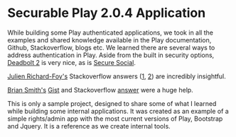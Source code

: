 Securable Play 2.0.4 Application
================================

While building some Play authenticated applications, we took in all the examples and shared knowledge available in the Play documentation, Github, Stackoverflow, blogs etc. We learned there are several ways to address authentication in Play. Aside from the built in security options, [Deadbolt 2](https://github.com/schaloner/deadbolt-2) is very nice, as is [Secure Social](http://securesocial.ws). 

[Julien Richard-Foy's](https://github.com/julienrf) Stackoverflow answers ([1](http://stackoverflow.com/questions/10215169/in-play-2-0-with-security-trait-how-do-i-redirect-to-the-original-url-after-log/10224950#10224950), [2](http://stackoverflow.com/questions/9629250/how-to-avoid-passing-parameters-everywhere-in-play2/9632085#9632085)) are incredibly insightful.

[Brian Smith's](https://github.com/bmjsmith) [Gist](https://gist.github.com/3160915) and Stackoverflow [answer](http://stackoverflow.com/questions/11639347/play-framework-2-scala-templates-see-if-user-is-logged-in/11639463#11639463) were a huge help. 

This is only a sample project, designed to share some of what I learned while building some internal applications. It was created as an example of a simple rights/admin app with the most current versions of Play, Bootstrap and Jquery. It is a reference as we create internal tools. 



